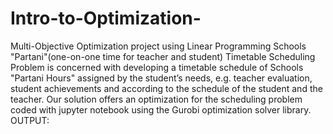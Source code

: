 # Intro-to-Optimization-
Multi-Objective Optimization project using Linear Programming
Schools "Partani"(one-on-one time for teacher and student) Timetable Scheduling Problem is concerned with developing a timetable schedule of Schools "Partani Hours" assigned by the student’s needs, e.g. teacher evaluation, student achievements and according to the schedule of the student and the teacher.
Our solution offers an optimization for the scheduling problem coded with jupyter notebook using the Gurobi optimization solver library.
OUTPUT:

